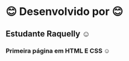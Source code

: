 # :blush: Desenvolvido por :blush:
## Estudante Raquelly :relaxed:
### Primeira página em HTML E CSS :relaxed:
#### 
